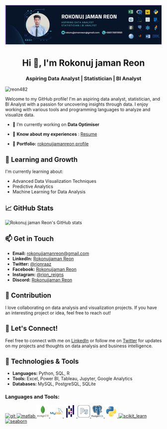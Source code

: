 ![image alt](https://github.com/Reon482/Reon482/blob/092051776d138e610fc92a8ed9c97e0f075dcb69/My%20profile%20Banner.jpg)

<h1 align="center">Hi 👋, I'm Rokonuj jaman Reon</h1>
<h3 align="center">Aspiring Data Analyst | Statistician | BI Analyst </h3>


<p align="left"> <img src="https://komarev.com/ghpvc/?username=reon482&label=Profile%20views&color=0e75b6&style=flat" alt="reon482" /> </p>


Welcome to my GitHub profile! I'm an aspiring data analyst, statistician, and BI Analyst with a passion for uncovering insights through data. I enjoy working with various tools and programming languages to analyze and visualize data.



- 🔭 I’m currently working on **Data Optimiser**

- 📄 **Know about my experiences** : [Resume](https://drive.google.com/file/d/1Ujx11pfdBicmpWHsOrMqZZeoRlmoeLhq/view?usp=sharing)

- 📄 **Portfolio:** [rokonujjamanreon profile](https://sites.google.com/view/rokonujjamanreon/about)

## 🌱 Learning and Growth

I'm currently learning about:

- Advanced Data Visualization Techniques
- Predictive Analytics
- Machine Learning for Data Analysis


## 📈 GitHub Stats

![Rokonuj jaman Reon's GitHub stats](https://github-readme-stats.vercel.app/api?username=Reon482&show_icons=true&theme=radical)

## 📫 Get in Touch

- **Email:** [rokonujjamanreon@gmail.com](mailto:rokonujjamanreon@gmail.com)
- **LinkedIn:** [Rokonujjaman Reon](https://www.linkedin.com/in/rokonuj-jaman-reon-169349228/)
- **Twitter:** [@rionraaz](https://twitter.com/rionraaz)
- **Facebook:** [Rokonujjaman Reon](https://www.facebook.com/rionreigns.rionreigns)
- **Instagram:** [@rion_reigns](https://www.instagram.com/rion_reigns/?hl=en)
- **Discord:** [Rokonujjaman Reon](https://www.linkedin.com/in/rokonuj-jaman-reon-169349228/)


## 🤝 Contribution

I love collaborating on data analysis and visualization projects. If you have an interesting project or idea, feel free to reach out!

## 💬 Let's Connect!

Feel free to connect with me on [LinkedIn](https://www.linkedin.com/in/rokonuj-jaman-reon-169349228/) or follow me on [Twitter](https://twitter.com/rionraaz) for updates on my projects and thoughts on data analysis and business intelligence.

## 🔧 Technologies & Tools

- **Languages:** Python, SQL, R
- **Tools:** Excel, Power BI, Tableau, Jupyter, Google Analytics
- **Databases:** MySQL, PostgreSQL, SQLite

<h3 align="left">Languages and Tools:</h3>
<p align="left"> <a href="https://git-scm.com/" target="_blank" rel="noreferrer"> <img src="https://www.vectorlogo.zone/logos/git-scm/git-scm-icon.svg" alt="git" width="40" height="40"/> </a> <a href="https://www.mathworks.com/" target="_blank" rel="noreferrer"> <img src="https://upload.wikimedia.org/wikipedia/commons/2/21/Matlab_Logo.png" alt="matlab" width="40" height="40"/> </a> <a href="https://www.mongodb.com/" target="_blank" rel="noreferrer"> <img src="https://raw.githubusercontent.com/devicons/devicon/master/icons/mongodb/mongodb-original-wordmark.svg" alt="mongodb" width="40" height="40"/> </a> <a href="https://www.mysql.com/" target="_blank" rel="noreferrer"> <img src="https://raw.githubusercontent.com/devicons/devicon/master/icons/mysql/mysql-original-wordmark.svg" alt="mysql" width="40" height="40"/> </a>  <a href="https://pandas.pydata.org/" target="_blank" rel="noreferrer"> <img src="https://raw.githubusercontent.com/devicons/devicon/2ae2a900d2f041da66e950e4d48052658d850630/icons/pandas/pandas-original.svg" alt="pandas" width="40" height="40"/> </a> <a href="https://www.photoshop.com/en" target="_blank" rel="noreferrer"> <img src="https://raw.githubusercontent.com/devicons/devicon/master/icons/photoshop/photoshop-line.svg" alt="photoshop" width="40" height="40"/> </a> <a href="https://www.postgresql.org" target="_blank" rel="noreferrer"> <img src="https://raw.githubusercontent.com/devicons/devicon/master/icons/postgresql/postgresql-original-wordmark.svg" alt="postgresql" width="40" height="40"/> </a> <a href="https://www.python.org" target="_blank" rel="noreferrer"> <img src="https://raw.githubusercontent.com/devicons/devicon/master/icons/python/python-original.svg" alt="python" width="40" height="40"/> </a> </a> <a href="https://scikit-learn.org/" target="_blank" rel="noreferrer"> <img src="https://upload.wikimedia.org/wikipedia/commons/0/05/Scikit_learn_logo_small.svg" alt="scikit_learn" width="40" height="40"/> </a> <a href="https://seaborn.pydata.org/" target="_blank" rel="noreferrer"> <img src="https://seaborn.pydata.org/_images/logo-mark-lightbg.svg" alt="seaborn" width="40" height="40"/> </a> </p>





